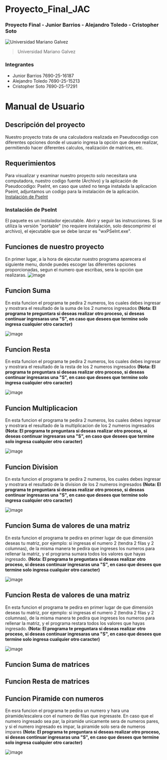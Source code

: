 # Proyecto_Final_JAC
### Proyecto Final - Junior Barrios - Alejandro Toledo - Cristopher Soto
![Universidad Mariano Galvez](https://aprende.guatemala.com/wp-content/uploads/2016/09/guatemala-universidadmarianogalvez.jpg)
>Universidad Mariano Galvez

### Integrantes
- Junior Barrios 7690-25-16187
- Alejandro Toledo 7690-25-15213
- Cristopher Soto 7690-25-17291

 # **Manual de Usuario**
 ## Descripción del proyecto
  Nuestro proyecto trata de una calculadora realizada en Pseudocodigo con diferentes opciones donde el usuario ingresa la opción que desee realizar, permitiendo hacer diferentes calculos, realización de matrices, etc.
  ## Requerimientos
  Para visualizar y examinar nuestro proyecto solo necesitara una computadora, nuestro codigo fuente (Archivo) y la aplicación de Pseudocodigo: PseInt, en caso que usted no tenga instalada la aplicacion Pseint, adjuntamos un codigo para la instalación de 
  la aplicación. [Instalación de PseInt](https://pseint.sourceforge.net/?page=descargas.php)

  ### Instalación de PseInt
El paquete es un instalador ejecutable. Abrir y seguir las instrucciones.
Si se utiliza la versión "portable" (no requiere instalación, solo descomprimir el archivo), el ejecutable que se debe lanzar es "wxPSeInt.exe".

## Funciones de nuestro proyecto
En primer lugar, a la hora de ejecutar nuestro programa aparecera el siguiente menu, donde puedes escoger las diferentes opciones proporcionadas, segun el numero que escribas, sera la opción que realizaras.
   ![image](https://github.com/user-attachments/assets/4e60aecf-5edf-4eb6-a97f-3b0849b6ec63)

   ## Funcion Suma
  En esta funcion el programa te pedira 2 numeros, los cuales debes ingresar y mostrara el resultado de
  la suma de los 2 numeros ingresados **(Nota: El programa te preguntara si deseas realizar otro proceso, si deseas continuar ingresaras una "S", en caso que desees que termine solo ingresa cualquier otro caracter)**

  ![image](https://github.com/user-attachments/assets/cb598354-2d80-45ba-a453-8e074ba8fadf)

  ## Funcion Resta
   En esta funcion el programa te pedira 2 numeros, los cuales debes ingresar y mostrara el resultado de
  la resta de los 2 numeros ingresados **(Nota: El programa te preguntara si deseas realizar otro proceso, si deseas continuar ingresaras una "S", en caso que desees que termine solo ingresa cualquier otro caracter)**

![image](https://github.com/user-attachments/assets/6140db46-b8fa-4589-a39b-724927ca00df)


## Funcion Multiplicacion
   En esta funcion el programa te pedira 2 numeros, los cuales debes ingresar y mostrara el resultado de
  la multiplicacion de los 2 numeros ingresados **(Nota: El programa te preguntara si deseas realizar otro proceso, si deseas continuar ingresaras una "S", en caso que desees que termine solo ingresa cualquier otro caracter)**

![image](https://github.com/user-attachments/assets/9fccd349-c507-447d-a9e1-80d8d0a303c5)


 ## Funcion Division
   En esta funcion el programa te pedira 2 numeros, los cuales debes ingresar y mostrara el resultado de
  la division de los 2 numeros ingresados **(Nota: El programa te preguntara si deseas realizar otro proceso, si deseas continuar ingresaras una "S", en caso que desees que termine solo ingresa cualquier otro caracter)**
  
![image](https://github.com/user-attachments/assets/8394010c-24e2-4e93-8001-4304663c3240)

## Funcion Suma de valores de una matriz
En esta funcion el programa te pedira en primer lugar de que dimensión deseas tu matriz, por ejemplo: si ingresas el numero 2 (tendra 2 filas y 2 columnas), de la misma manera te pedira que ingreses los numeros para rellenar la matriz, y el programa
sumara todos los valores que hayas ingresado. **(Nota: El programa te preguntara si deseas realizar otro proceso, si deseas continuar ingresaras una "S", en caso que desees que termine solo ingresa cualquier otro caracter)**

![image](https://github.com/user-attachments/assets/aa349df3-ff3d-419c-b6c3-dd0ac240219b)

## Funcion Resta de valores de una matriz
En esta funcion el programa te pedira en primer lugar de que dimensión deseas tu matriz, por ejemplo: si ingresas el numero 2 (tendra 2 filas y 2 columnas), de la misma manera te pedira que ingreses los numeros para rellenar la matriz, y el programa
restara todos los valores que hayas ingresado. **(Nota: El programa te preguntara si deseas realizar otro proceso, si deseas continuar ingresaras una "S", en caso que desees que termine solo ingresa cualquier otro caracter)**

![image](https://github.com/user-attachments/assets/f55cb429-9146-4063-a686-ce1ee6b49d47)

## Funcion Suma de matrices

## Funcion Resta de matrices

## Funcion Piramide con numeros
En esra funcion el programa te pedira un numero y hara una piramide/escalera con el numero de filas que ingresaste. En caso que el numero ingresado sea par, la piramide unicamente sera de numeros pares, y si el numero ingresado es impar, la piramide solo sera de numeros
impares **(Nota: El programa te preguntara si deseas realizar otro proceso, si deseas continuar ingresaras una "S", en caso que desees que termine solo ingresa cualquier otro caracter)**

![image](https://github.com/user-attachments/assets/389cf209-db16-4a32-a305-fcfe1cb6b81f)



